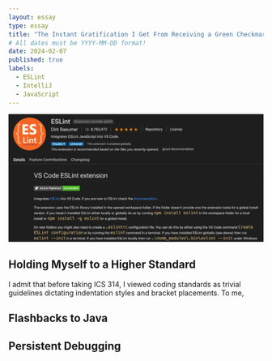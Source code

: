 ```yaml
---
layout: essay
type: essay
title: "The Instant Gratification I Get From Receiving a Green Checkmark"
# All dates must be YYYY-MM-DD format!
date: 2024-02-07
published: true
labels:
  - ESLint
  - IntelliJ
  - JavaScript
---
```

<p align="center">
  <img src="../img/green-checkmark.png" />
</p>

## Holding Myself to a Higher Standard

  I admit that before taking ICS 314, I viewed coding standards as trivial guidelines dictating indentation styles and bracket placements. To me,

## Flashbacks to Java



## Persistent Debugging


